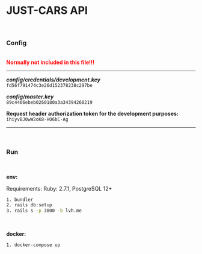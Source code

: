 # JUST-CARS API

<br>

### **Config**

<br>
<span style="color:red; font-weight:bold;">
  Normally not included in this file!!!
</span>
<hr>

_**config/credentials/development.key**_
<br>
`fd56f791474c3e26d152378238c297be`

_**config/master.key**_
<br>
`89c4466ebeb0260180a3a34394260219`

**Request header authorization token for the development purposes:**  `ihiyvBJ0wW2oK8-HO6bC-Ag`

<hr>
<br>

### **Run**

<br>

**env:**

Requirements: Ruby: 2.7.1, PostgreSQL 12+

```bash
1. bundler
2. rails db:setup
3. rails s -p 3000 -b lvh.me
```

<br>

**docker:**

```
1. docker-compose up
```
